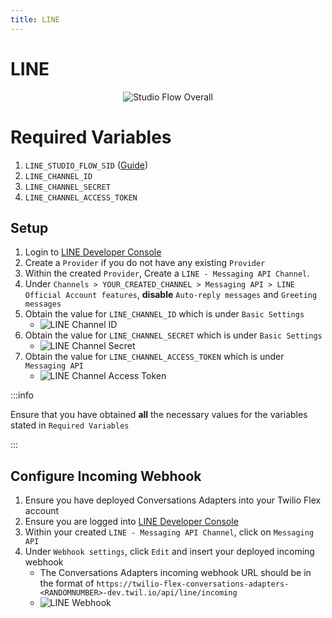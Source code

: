 ```yaml
---
title: LINE
---
```


# LINE

<p align="center">
    <img src="../img/channels/line-splash.png" alt="Studio Flow Overall" />
</p>

# Required Variables

1. `LINE_STUDIO_FLOW_SID` ([Guide](../getting-started/create-studio-flow))
1. `LINE_CHANNEL_ID`
1. `LINE_CHANNEL_SECRET`
1. `LINE_CHANNEL_ACCESS_TOKEN`

## Setup

1. Login to [LINE Developer Console](https://developers.line.biz/console/)
1. Create a `Provider` if you do not have any existing `Provider`
1. Within the created `Provider`, Create a `LINE - Messaging API Channel`.
1. Under `Channels > YOUR_CREATED_CHANNEL > Messaging API > LINE Official Account features`, **disable** `Auto-reply messages` and `Greeting messages`
1. Obtain the value for `LINE_CHANNEL_ID` which is under `Basic Settings`
   - ![LINE Channel ID](/img/channels/line-channel-id.png)
1. Obtain the value for `LINE_CHANNEL_SECRET` which is under `Basic Settings`
   - ![LINE Channel Secret](/img/channels/line-channel-secret.png)
1. Obtain the value for `LINE_CHANNEL_ACCESS_TOKEN` which is under `Messaging API`
   - ![LINE Channel Access Token](/img/channels/line-channel-access-token.png)

:::info

Ensure that you have obtained **all** the necessary values for the variables stated in `Required Variables`

:::

## Configure Incoming Webhook

1. Ensure you have deployed Conversations Adapters into your Twilio Flex account
1. Ensure you are logged into [LINE Developer Console](https://developers.line.biz/console/)
1. Within your created `LINE - Messaging API Channel`, click on `Messaging API`
1. Under `Webhook settings`, click `Edit` and insert your deployed incoming webhook
   - The Conversations Adapters incoming webhook URL should be in the format of `https://twilio-flex-conversations-adapters-<RANDOMNUMBER>-dev.twil.io/api/line/incoming`
   - ![LINE Webhook](/img/channels/line-webhook.png)
